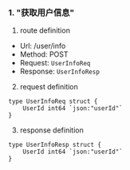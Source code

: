 ### 1. "获取用户信息"

1. route definition

- Url: /user/info
- Method: POST
- Request: `UserInfoReq`
- Response: `UserInfoResp`

2. request definition



```golang
type UserInfoReq struct {
	UserId int64 `json:"userId"`
}
```


3. response definition



```golang
type UserInfoResp struct {
	UserId int64 `json:"userId"`
}
```

